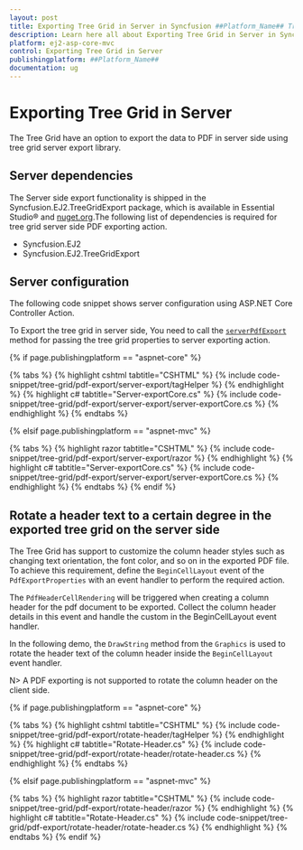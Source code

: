 ```yaml
---
layout: post
title: Exporting Tree Grid in Server in Syncfusion ##Platform_Name## Tree Grid Component
description: Learn here all about Exporting Tree Grid in Server in Syncfusion ##Platform_Name## Tree Grid Component of Syncfusion Essential JS 2 and more.
platform: ej2-asp-core-mvc
control: Exporting Tree Grid in Server
publishingplatform: ##Platform_Name##
documentation: ug
---
```



# Exporting Tree Grid in Server

The Tree Grid have an option to export the data to PDF in server side using tree grid server export library.

## Server dependencies

The Server side export functionality is shipped in the Syncfusion.EJ2.TreeGridExport package, which is available in Essential Studio&reg; and [nuget.org](https://www.nuget.org/).The following list of dependencies is required for tree grid server side PDF exporting action.

* Syncfusion.EJ2
* Syncfusion.EJ2.TreeGridExport

## Server configuration

The following code snippet shows server configuration using ASP.NET Core Controller Action.

To Export the tree grid in server side, You need to call the [`serverPdfExport`](https://ej2.syncfusion.com/documentation/api/treegrid/#serverpdfexport) method for passing the tree grid properties to server exporting action.

{% if page.publishingplatform == "aspnet-core" %}

{% tabs %}
{% highlight cshtml tabtitle="CSHTML" %}
{% include code-snippet/tree-grid/pdf-export/server-export/tagHelper %}
{% endhighlight %}
{% highlight c# tabtitle="Server-exportCore.cs" %}
{% include code-snippet/tree-grid/pdf-export/server-export/server-exportCore.cs %}
{% endhighlight %}
{% endtabs %}

{% elsif page.publishingplatform == "aspnet-mvc" %}

{% tabs %}
{% highlight razor tabtitle="CSHTML" %}
{% include code-snippet/tree-grid/pdf-export/server-export/razor %}
{% endhighlight %}
{% highlight c# tabtitle="Server-exportCore.cs" %}
{% include code-snippet/tree-grid/pdf-export/server-export/server-exportCore.cs %}
{% endhighlight %}
{% endtabs %}
{% endif %}

## Rotate a header text to a certain degree in the exported tree grid on the server side

The Tree Grid has support to customize the column header styles such as changing text orientation, the font color, and so on in the exported PDF file. To achieve this requirement, define the `BeginCellLayout` event of the `PdfExportProperties` with an event handler to perform the required action.

The `PdfHeaderCellRendering` will be triggered when creating a column header for the pdf document to be exported. Collect the column header details in this event and handle the custom in the BeginCellLayout event handler.

In the following demo, the `DrawString` method from the `Graphics` is used to rotate the header text of the column header inside the `BeginCellLayout` event handler.

N> A PDF exporting is not supported to rotate the column header on the client side.

{% if page.publishingplatform == "aspnet-core" %}

{% tabs %}
{% highlight cshtml tabtitle="CSHTML" %}
{% include code-snippet/tree-grid/pdf-export/rotate-header/tagHelper %}
{% endhighlight %}
{% highlight c# tabtitle="Rotate-Header.cs" %}
{% include code-snippet/tree-grid/pdf-export/rotate-header/rotate-header.cs %}
{% endhighlight %}
{% endtabs %}

{% elsif page.publishingplatform == "aspnet-mvc" %}

{% tabs %}
{% highlight razor tabtitle="CSHTML" %}
{% include code-snippet/tree-grid/pdf-export/rotate-header/razor %}
{% endhighlight %}
{% highlight c# tabtitle="Rotate-Header.cs" %}
{% include code-snippet/tree-grid/pdf-export/rotate-header/rotate-header.cs %}
{% endhighlight %}
{% endtabs %}
{% endif %}
